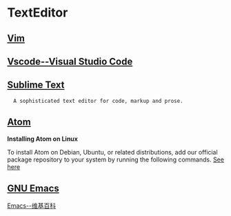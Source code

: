 # TextEditor

## [Vim](https://github.com/st286/st286.github.io/blob/master/vim.md)


## [Vscode--Visual Studio Code](https://code.visualstudio.com/)

## [Sublime Text](https://www.sublimetext.com)

      A sophisticated text editor for code, markup and prose.

## [Atom ](https://atom.io/)
   
  **Installing Atom on Linux**
         
  To install Atom on Debian, Ubuntu, or related distributions, add our official package repository to your system by running the following commands. [See here](https://flight-manual.atom.io/getting-started/sections/installing-atom/)

## [GNU Emacs](https://www.gnu.org/savannah-checkouts/gnu/emacs/emacs.html)

[Emacs--维基百科](https://zh.wikipedia.org/zh-cn/Emacs)

